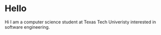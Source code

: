 # Hello
Hi I am a computer science student at Texas Tech Univeristy interested in software engineering.
